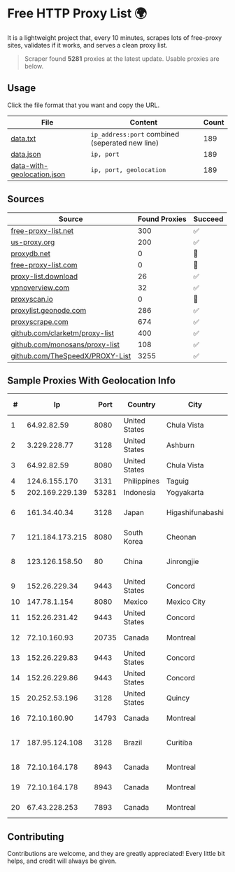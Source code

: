 
# Free HTTP Proxy List 🌍

It is a lightweight project that, every 10 minutes, scrapes lots of free-proxy sites, validates if it works, and serves a clean proxy list.


> Scraper found **5281** proxies at the latest update. Usable proxies are below.

## Usage

Click the file format that you want and copy the URL.


|File|Content|Count|
|----|-------|-----|
|[data.txt](https://raw.githubusercontent.com/themiralay/Proxy-List-World/master/data.txt)|`ip_address:port` combined (seperated new line)|189|
|[data.json](https://raw.githubusercontent.com/themiralay/Proxy-List-World/master/data.json)|`ip, port`|189|
|[data-with-geolocation.json](https://raw.githubusercontent.com/themiralay/Proxy-List-World/master/data-with-geolocation.json)|`ip, port, geolocation`|189|

## Sources

|Source|Found Proxies|Succeed|
|------|-------------|-------|
|[free-proxy-list.net](https://free-proxy-list.net)|300|✅|
|[us-proxy.org](https://www.us-proxy.org)|200|✅|
|[proxydb.net](http://proxydb.net)|0|🚫|
|[free-proxy-list.com](https://free-proxy-list.com/?page=&port=&type%5B%5D=http&type%5B%5D=https&up_time=0&search=Search)|0|🚫|
|[proxy-list.download](https://www.proxy-list.download/HTTP)|26|✅|
|[vpnoverview.com](https://vpnoverview.com/privacy/anonymous-browsing/free-proxy-servers)|32|✅|
|[proxyscan.io](https://www.proxyscan.io)|0|🚫|
|[proxylist.geonode.com](https://proxylist.geonode.com/api/proxy-list?limit=300&page=1&sort_by=lastChecked&sort_type=desc&protocols=http,https)|286|✅|
|[proxyscrape.com](https://api.proxyscrape.com/v2/?request=displayproxies&protocol=http&timeout=10000&country=all&ssl=all&anonymity=all)|674|✅|
|[github.com/clarketm/proxy-list](https://raw.githubusercontent.com/clarketm/proxy-list/master/proxy-list-raw.txt)|400|✅|
|[github.com/monosans/proxy-list](https://raw.githubusercontent.com/monosans/proxy-list/main/proxies/http.txt)|108|✅|
|[github.com/TheSpeedX/PROXY-List](https://raw.githubusercontent.com/TheSpeedX/PROXY-List/master/http.txt)|3255|✅|


## Sample Proxies With Geolocation Info

|#|Ip|Port|Country|City|Internet Service Provider|
|-|--|----|-------|----|-------------------------|
|1|64.92.82.59|8080|United States|Chula Vista|Momentum Telecom, Inc.|
|2|3.229.228.77|3128|United States|Ashburn|Amazon Technologies Inc.|
|3|64.92.82.59|8080|United States|Chula Vista|Momentum Telecom, Inc.|
|4|124.6.155.170|3131|Philippines|Taguig|Globe Telecom|
|5|202.169.229.139|53281|Indonesia|Yogyakarta|IP JMN Soho|
|6|161.34.40.34|3128|Japan|Higashifunabashi|NTT PC Communications, Inc.|
|7|121.184.173.215|8080|South Korea|Cheonan|Korea Telecom|
|8|123.126.158.50|80|China|Jinrongjie|China Unicom Beijing Province Network|
|9|152.26.229.34|9443|United States|Concord|MCNC|
|10|147.78.1.154|8080|Mexico|Mexico City|ONEPROVIDER|
|11|152.26.231.42|9443|United States|Concord|MCNC|
|12|72.10.160.93|20735|Canada|Montreal|GloboTech Communications|
|13|152.26.229.83|9443|United States|Concord|MCNC|
|14|152.26.229.86|9443|United States|Concord|MCNC|
|15|20.252.53.196|3128|United States|Quincy|Microsoft Corporation|
|16|72.10.160.90|14793|Canada|Montreal|GloboTech Communications|
|17|187.95.124.108|3128|Brazil|Curitiba|Ligga Telecomunicações S.A|
|18|72.10.164.178|8943|Canada|Montreal|GloboTech Communications|
|19|72.10.164.178|8943|Canada|Montreal|GloboTech Communications|
|20|67.43.228.253|7893|Canada|Montreal|GloboTech Communications|



## Contributing

Contributions are welcome, and they are greatly appreciated! Every
little bit helps, and credit will always be given.

